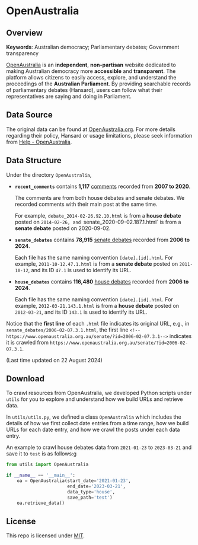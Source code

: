 # OpenAustralia

## Overview

**Keywords**: Australian democracy; Parliamentary debates; Government transparency

[OpenAustralia](https://www.openaustralia.org.au) is an **independent**, **non-partisan** website dedicated to making Australian democracy more **accessible** and **transparent**. The platform allows citizens to easily access, explore, and understand the proceedings of the **Australian Parliament**. By providing searchable records of parliamentary debates (Hansard), users can follow what their representatives are saying and doing in Parliament.

## Data Source

The original data can be found at [OpenAustralia.org](https://www.openaustralia.org.au). For more details regarding their policy, Hansard or usage limitations, please seek information from [Help - OpenAustralia](https://www.openaustralia.org.au/help/).

## Data Structure

Under the directory `OpenAustralia`,

- **`recent_comments`** contains **1,117** [comments](https://www.openaustralia.org.au/comments/recent/) recorded from **2007 to 2020**. 

  The comments are from both house debates and senate debates. We recorded comments with their main post at the same time.

  For example,  `debate_2014-02-26.92.10.html` is from a **house debate** posted on `2014-02-26, and `senate_2020-09-02.187.1.html` is from a **senate debate** posted on 2020-09-02.

- **`senate_debates`** contains **78,915** [senate debates](https://www.openaustralia.org.au/senate/#help) recorded from **2006 to 2024**.

  Each file has the same naming convention `[date].[id].html`. For example, `2011-10-12.47.1.html` is from a **senate debate** posted on `2011-10-12`, and its ID `47.1` is used to identify its URL.

- **`house_debates`** contains **116,480** [house debates](https://www.openaustralia.org.au/debates/#help) recorded from **2006 to 2024**.

  Each file has the same naming convention `[date].[id].html`. For example, `2012-03-21.143.1.html` is from a **house debate** posted on `2012-03-21`, and its ID `143.1` is used to identify its URL.

Notice that the **first line** of each `.html` file indicates its original URL, e.g., in `senate_debates/2006-02-07.3.1.html`, the first line `<!--https://www.openaustralia.org.au/senate/?id=2006-02-07.3.1-->` indicates it is crawled from `https://www.openaustralia.org.au/senate/?id=2006-02-07.3.1`.

(Last time updated on 22 August 2024)

## Download

To crawl resources from OpenAustralia, we developed Python scripts under `utils` for you to explore and understand how we build URLs and retrieve data.

In `utils/utils.py`, we defined a class `OpenAustralia` which includes the details of how we first collect date entries from a time range, how we build URLs for each date entry, and how we crawl the posts under each data entry.

An example to crawl house debates data from `2021-01-23` to `2023-03-21` and save it to `test` is as follows:g
```python
from utils import OpenAustralia

if __name__ == '__main__':
    oa = OpenAustralia(start_date='2021-01-23',
                       end_date='2023-03-21',
                       data_type='house',
                       save_path='test')
    oa.retrieve_data()
```

## License

This repo is licensed under [MIT](https://opensource.org/license/mit).

